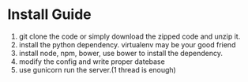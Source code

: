 # Install Guide

1. git clone the code or simply download the zipped code and unzip it.
2. install the python dependency. virtualenv may be your good friend
3. install node, npm, bower, use bower to install the dependency.
4. modify the config and write proper datebase
5. use gunicorn run the server.(1 thread is enough)
